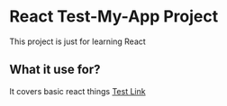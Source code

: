 # React Test-My-App Project

This project is just for learning React 

## What it use for?

It covers basic react things [Test Link](http://localhost:3000)